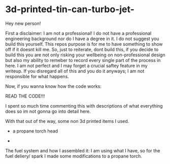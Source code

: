 # 3d-printed-tin-can-turbo-jet-

<h>Hey new person!</h>


First a disclaimer: I am not a professional!
I do not have a professional engineering background nor do I have a degree in it. 
I do not suggest you build this yourself. This repos purpose is for me to have something to show off if it doesnt kill me. So,
just to reiterate, dont build this, if you decide to build this you are not only risking your wellbeing on non-professional design
but also my ability to remeber to record every single part of the process in here. I am not perfect and I may forget a crucial 
saftey feature in my writeup. If you disregard all of this and you do it anyways; I am not responsible for what happens.  

Now, if you wanna know how the code works:

READ THE CODE!!! 

I spent so much time commenting this with descriptions of what everything does so im not gonna go into detail here. 

With that out of the way, some non 3d printed items I used.

- a propane torch head

- 

The fuel system and how I assembled it: I am using what I have, so for the fuel deliery/ spark I made some modifications
to a propane torch. 

